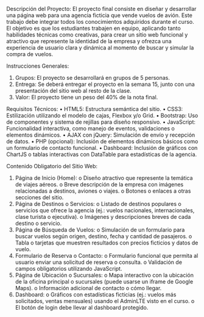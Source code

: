 Descripción del Proyecto: 
El proyecto final consiste en diseñar y desarrollar una página web para una agencia ficticia 
que vende vuelos de avión. Este trabajo debe integrar todos los conocimientos adquiridos 
durante el curso. El objetivo es que los estudiantes trabajen en equipo, aplicando tanto 
habilidades técnicas como creativas, para crear un sitio web funcional y atractivo que 
represente la identidad de la empresa y ofrezca una experiencia de usuario clara y dinámica 
al momento de buscar y simular la compra de vuelos. 


Instrucciones Generales: 
1. Grupos: El proyecto se desarrollará en grupos de 5 personas. 
2. Entrega: Se deberá entregar el proyecto en la semana 15, junto con una presentación 
del sitio web al resto de la clase. 
3. Valor: El proyecto tiene un peso del 40% de la nota final.


Requisitos Técnicos: 
• HTML5: Estructura semántica del sitio. 
• CSS3: Estilización utilizando el modelo de cajas, Flexbox y/o Grid. 
• Bootstrap: Uso de componentes y sistema de rejillas para diseño responsivo. 
• JavaScript: Funcionalidad interactiva, como manejo de eventos, validaciones o 
elementos dinámicos. 
• AJAX con jQuery: Simulación de envío y recepción de datos. 
• PHP (opcional): Inclusión de elementos dinámicos básicos como un formulario de 
contacto funcional. 
• Dashboard: Inclusión de gráficos con ChartJS o tablas interactivas con DataTable 
para estadísticas de la agencia. 


Contenido Obligatorio del Sitio Web: 
1. Página de Inicio (Home): 
o Diseño atractivo que represente la temática de viajes aéreos. 
o Breve descripción de la empresa con imágenes relacionadas a destinos, 
aviones o viajes. 
o Botones o enlaces a otras secciones del sitio. 
2. Página de Destinos o Servicios: 
o Listado de destinos populares o servicios que ofrece la agencia (ej.: vuelos 
nacionales, internacionales, clase turista o ejecutiva). 
o Imágenes y descripciones breves de cada destino o servicio. 
3. Página de Búsqueda de Vuelos: 
o Simulación de un formulario para buscar vuelos según origen, destino, fecha 
y cantidad de pasajeros. 
o Tabla o tarjetas que muestren resultados con precios ficticios y datos de vuelo. 
4. Formulario de Reserva o Contacto: 
o Formulario funcional que permita al usuario enviar una solicitud de reserva o 
consulta. 
o Validación de campos obligatorios utilizando JavaScript. 
5. Página de Ubicación o Sucursales: 
o Mapa interactivo con la ubicación de la oficina principal o sucursales (puede 
usarse un iframe de Google Maps). 
o Información adicional de contacto o cómo llegar. 
6. Dashboard: 
o Gráficos con estadísticas ficticias (ej.: vuelos más solicitados, ventas 
mensuales) usando el AdminLTE visto en el curso. 
o El botón de login debe llevar al dashboard protegido.
